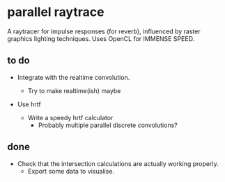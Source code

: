 parallel raytrace
=================

A raytracer for impulse responses (for reverb), influenced by raster graphics 
lighting techniques. Uses OpenCL for IMMENSE SPEED.

to do
-----

* Integrate with the realtime convolution.
    * Try to make realtime(ish) maybe

* Use hrtf
    * Write a speedy hrtf calculator
        * Probably multiple parallel discrete convolutions?

done
----

* Check that the intersection calculations are actually working properly.
    * Export some data to visualise.

